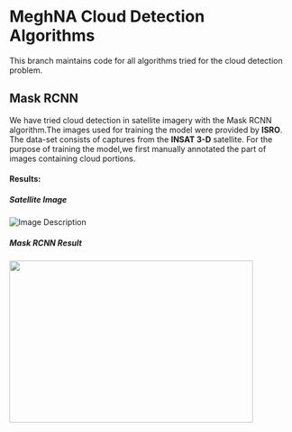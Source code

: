 #  MeghNA Cloud Detection Algorithms
This branch maintains code for all algorithms tried for the cloud detection problem.
## Mask RCNN

We have tried cloud detection in satellite imagery with the Mask RCNN algorithm.The images used for training the model were provided by **ISRO**. The data-set consists of captures from the **INSAT 3-D** satellite.
For the purpose of training the model,we first manually annotated the part of images containing cloud portions.

#### Results:

##### Satellite Image

![Image Description](https://github.com/JimilProgGrammer/MeghNA/blob/cloud-detection/docs/14.png?raw=True)

##### Mask RCNN Result

<img src="https://github.com/JimilProgGrammer/MeghNA/blob/cloud-detection/docs/results.png" style="width: 432px; height: 288px;"/>
